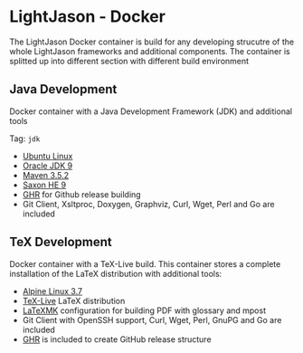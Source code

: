 # LightJason - Docker

The LightJason Docker container is build for any developing strucutre of the whole LightJason frameworks and additional components. The container is splitted up into different section with different build environment

## Java Development

Docker container with a Java Development Framework (JDK) and additional tools

Tag: ```jdk```

* [Ubuntu Linux](https://wiki.ubuntuusers.de/Bionic_Beaver/)
* [Oracle JDK 9](http://www.oracle.com/technetwork/java/javase/downloads/jdk9-downloads-3848520.html)
* [Maven 3.5.2](https://maven.apache.org/)
* [Saxon HE 9](http://saxon.sourceforge.net/)
* [GHR](http://deeeet.com/ghr/) for Github release building
* Git Client, Xsltproc, Doxygen, Graphviz, Curl, Wget, Perl and Go are included

## TeX Development

Docker container with a TeX-Live build. This container stores a complete installation of the LaTeX distribution with additional tools:

* [Alpine Linux 3.7](https://alpinelinux.org/)
* [TeX-Live](https://www.tug.org/texlive/) LaTeX distribution
* [LaTeXMK](https://ctan.org/pkg/latexmk) configuration for building PDF with glossary and mpost
* Git Client with OpenSSH support, Curl, Wget, Perl, GnuPG and Go are included
* [GHR](http://deeeet.com/ghr/) is included to create GitHub release structure

